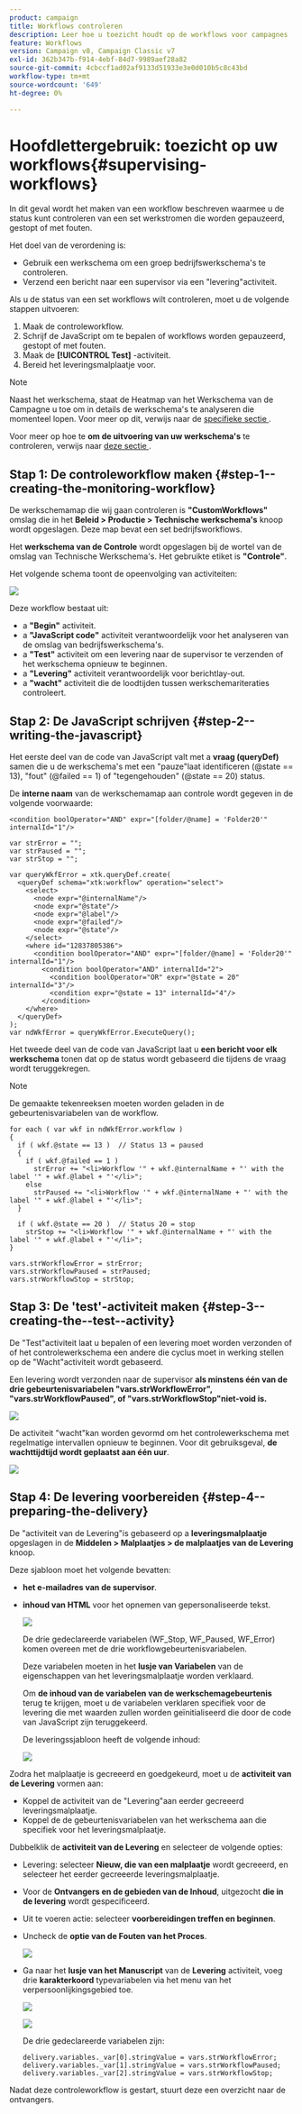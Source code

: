 ```yaml
---
product: campaign
title: Workflows controleren
description: Leer hoe u toezicht houdt op de workflows voor campagnes
feature: Workflows
version: Campaign v8, Campaign Classic v7
exl-id: 362b347b-f914-4ebf-84d7-9989aef28a82
source-git-commit: 4cbccf1ad02af9133d51933e3e0d010b5c8c43bd
workflow-type: tm+mt
source-wordcount: '649'
ht-degree: 0%

---
```


# Hoofdlettergebruik: toezicht op uw workflows{#supervising-workflows}

In dit geval wordt het maken van een workflow beschreven waarmee u de status kunt controleren van een set werkstromen die worden gepauzeerd, gestopt of met fouten.

Het doel van de verordening is:

* Gebruik een werkschema om een groep bedrijfswerkschema&#39;s te controleren.
* Verzend een bericht naar een supervisor via een &quot;levering&quot;activiteit.

Als u de status van een set workflows wilt controleren, moet u de volgende stappen uitvoeren:

1. Maak de controleworkflow.
1. Schrijf de JavaScript om te bepalen of workflows worden gepauzeerd, gestopt of met fouten.
1. Maak de **[!UICONTROL Test]** -activiteit.
1. Bereid het leveringsmalplaatje voor.

>[!NOTE]
>
>Naast het werkschema, staat de Heatmap van het Werkschema van de Campagne **&#x200B;**&#x200B;u toe om in details de werkschema&#39;s te analyseren die momenteel lopen. Voor meer op dit, verwijs naar de [ specifieke sectie ](heatmap.md).
>
>Voor meer op hoe te **om de uitvoering van uw werkschema&#39;s** te controleren, verwijs naar [ deze sectie ](monitor-workflow-execution.md).

## Stap 1: De controleworkflow maken {#step-1--creating-the-monitoring-workflow}

De werkschemamap die wij gaan controleren is **&quot;CustomWorkflows&quot;** omslag die in het **Beleid > Productie > Technische werkschema&#39;s** knoop wordt opgeslagen. Deze map bevat een set bedrijfsworkflows.

Het **werkschema van de Controle** wordt opgeslagen bij de wortel van de omslag van Technische Werkschema&#39;s. Het gebruikte etiket is **&quot;Controle&quot;**.

Het volgende schema toont de opeenvolging van activiteiten:

![](assets/uc_monitoring_workflow_overview.png)

Deze workflow bestaat uit:

* a **&quot;Begin&quot;** activiteit.
* a **&quot;JavaScript code&quot;** activiteit verantwoordelijk voor het analyseren van de omslag van bedrijfswerkschema&#39;s.
* a **&quot;Test&quot;** activiteit om een levering naar de supervisor te verzenden of het werkschema opnieuw te beginnen.
* a **&quot;Levering&quot;** activiteit verantwoordelijk voor berichtlay-out.
* a **&quot;wacht&quot;** activiteit die de loodtijden tussen werkschemariteraties controleert.

## Stap 2: De JavaScript schrijven {#step-2--writing-the-javascript}

Het eerste deel van de code van JavaScript valt met a **vraag (queryDef)** samen die u de werkschema&#39;s met een &quot;pauze&quot;laat identificeren (@state == 13), &quot;fout&quot; (@failed == 1) of &quot;tegengehouden&quot; (@state == 20) status.

De **interne naam** van de werkschemamap aan controle wordt gegeven in de volgende voorwaarde:

```
<condition boolOperator="AND" expr="[folder/@name] = 'Folder20'" internalId="1"/>
```

```
var strError = "";
var strPaused = "";
var strStop = "";

var queryWkfError = xtk.queryDef.create(
  <queryDef schema="xtk:workflow" operation="select">
    <select>
      <node expr="@internalName"/>
      <node expr="@state"/>
      <node expr="@label"/>
      <node expr="@failed"/>
      <node expr="@state"/>   
    </select>
    <where id="12837805386">
      <condition boolOperator="AND" expr="[folder/@name] = 'Folder20'" internalId="1"/>
        <condition boolOperator="AND" internalId="2">
          <condition boolOperator="OR" expr="@state = 20" internalId="3"/>
          <condition expr="@state = 13" internalId="4"/>
        </condition>  
    </where>
  </queryDef>
);
var ndWkfError = queryWkfError.ExecuteQuery(); 
```

Het tweede deel van de code van JavaScript laat u **een bericht voor elk werkschema** tonen dat op de status wordt gebaseerd die tijdens de vraag wordt teruggekregen.

>[!NOTE]
>
>De gemaakte tekenreeksen moeten worden geladen in de gebeurtenisvariabelen van de workflow.

```
for each ( var wkf in ndWkfError.workflow ) 
{
  if ( wkf.@state == 13 )  // Status 13 = paused
  {
    if ( wkf.@failed == 1 )
      strError += "<li>Workflow '" + wkf.@internalName + "' with the label '" + wkf.@label + "'</li>";
    else
      strPaused += "<li>Workflow '" + wkf.@internalName + "' with the label '" + wkf.@label + "'</li>";
  }
  
  if ( wkf.@state == 20 )  // Status 20 = stop
    strStop += "<li>Workflow '" + wkf.@internalName + "' with the label '" + wkf.@label + "'</li>";
}

vars.strWorkflowError = strError;
vars.strWorkflowPaused = strPaused;
vars.strWorkflowStop = strStop;
```

## Stap 3: De &#39;test&#39;-activiteit maken {#step-3--creating-the--test--activity}

De &quot;Test&quot;activiteit laat u bepalen of een levering moet worden verzonden of of het controlewerkschema een andere die cyclus moet in werking stellen op de &quot;Wacht&quot;activiteit wordt gebaseerd.

Een levering wordt verzonden naar de supervisor **als minstens één van de drie gebeurtenisvariabelen &quot;vars.strWorkflowError&quot;, &quot;vars.strWorkflowPaused&quot;, of &quot;vars.strWorkflowStop&quot;niet-void is.**

![](assets/uc_monitoring_workflow_test.png)

De activiteit &quot;wacht&quot;kan worden gevormd om het controlewerkschema met regelmatige intervallen opnieuw te beginnen. Voor dit gebruiksgeval, **de wachttijdtijd wordt geplaatst aan één uur**.

![](assets/uc_monitoring_workflow_attente.png)

## Stap 4: De levering voorbereiden {#step-4--preparing-the-delivery}

De &quot;activiteit van de Levering&quot;is gebaseerd op a **leveringsmalplaatje** opgeslagen in de **Middelen > Malplaatjes > de malplaatjes van de Levering** knoop.

Deze sjabloon moet het volgende bevatten:

* **het e-mailadres van de supervisor**.
* **inhoud van HTML** voor het opnemen van gepersonaliseerde tekst.

  ![](assets/uc_monitoring_workflow_variables_diffusion.png)

  De drie gedeclareerde variabelen (WF_Stop, WF_Paused, WF_Error) komen overeen met de drie workflowgebeurtenisvariabelen.

  Deze variabelen moeten in het **lusje van Variabelen** van de eigenschappen van het leveringsmalplaatje worden verklaard.

  Om **de inhoud van de variabelen van de werkschemagebeurtenis** terug te krijgen, moet u de variabelen verklaren specifiek voor de levering die met waarden zullen worden geïnitialiseerd die door de code van JavaScript zijn teruggekeerd.

  De leveringssjabloon heeft de volgende inhoud:

  ![](assets/uc_monitoring_workflow_model_diffusion.png)

Zodra het malplaatje is gecreeerd en goedgekeurd, moet u de **activiteit van de Levering** vormen aan:

* Koppel de activiteit van de &quot;Levering&quot;aan eerder gecreeerd leveringsmalplaatje.
* Koppel de de gebeurtenisvariabelen van het werkschema aan die specifiek voor het leveringsmalplaatje.

Dubbelklik de **activiteit van de Levering** en selecteer de volgende opties:

* Levering: selecteer **Nieuw, die van een malplaatje** wordt gecreeerd, en selecteer het eerder gecreeerde leveringsmalplaatje.
* Voor de **Ontvangers en de gebieden van de Inhoud**, uitgezocht **die in de levering** wordt gespecificeerd.
* Uit te voeren actie: selecteer **voorbereidingen treffen en beginnen**.
* Uncheck de **optie van de Fouten van het Proces**.

  ![](assets/uc_monitoring_workflow_optionmodel.png)

* Ga naar het **lusje van het Manuscript** van de **Levering** activiteit, voeg drie **karakterkoord** typevariabelen via het menu van het verpersoonlijkingsgebied toe.

  ![](assets/uc_monitoring_workflow_selectlinkvariables.png)

  ![](assets/uc_monitoring_workflow_linkvariables.png)

  De drie gedeclareerde variabelen zijn:

  ```
  delivery.variables._var[0].stringValue = vars.strWorkflowError;
  delivery.variables._var[1].stringValue = vars.strWorkflowPaused;
  delivery.variables._var[2].stringValue = vars.strWorkflowStop; 
  ```

Nadat deze controleworkflow is gestart, stuurt deze een overzicht naar de ontvangers.
